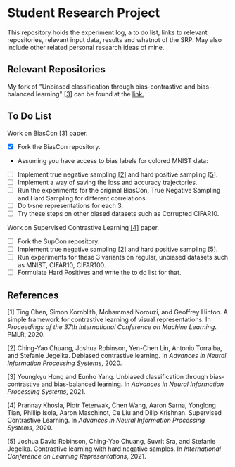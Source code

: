 # Student Research Project

This repository holds the experiment log, a to do list, links to relevant repositories, relevant input data, results and whatnot of the SRP. May also include other related personal research ideas of mine. 

## Relevant Repositories
My fork of "Unbiased classification through bias-contrastive and bias-balanced learning" [[3]](#3) can be found at the [link.](https://github.com/ahmetumutdurmus/bias-contrastive-learning)

## To Do List

Work on BiasCon [[3]](#3) paper. 
- [X] Fork the BiasCon repository.
- Assuming you have access to bias labels for colored MNIST data:
- [ ] Implement true negative sampling [[2]](#2) and hard positive sampling [[5]](#5).
- [ ] Implement a way of saving the loss and accuracy trajectories. 
- [ ] Run the experiments for the original BiasCon, True Negative Sampling and Hard Sampling for different correlations.
- [ ] Do t-sne representations for each 3.
- [ ] Try these steps on other biased datasets such as Corrupted CIFAR10.  

Work on Supervised Contrastive Learning [[4]](#4) paper.
- [ ] Fork the SupCon repository.
- [ ] Implement true negative sampling [[2]](#2) and hard positive sampling [[5]](#5).
- [ ] Run experiments for these 3 variants on regular, unbiased datasets such as MNIST, CIFAR10, CIFAR100. 
- [ ] Formulate Hard Positives and write the to do list for that. 

## References

<a id="1">[1]</a> 
Ting Chen, Simon Kornblith, Mohammad Norouzi, and Geoffrey Hinton. A simple
framework for contrastive learning of visual representations. In *Proceedings of the
37th International Conference on Machine Learning*. PMLR, 2020.

<a id="2">[2]</a> 
Ching-Yao Chuang, Joshua Robinson, Yen-Chen Lin, Antonio Torralba, and Stefanie
Jegelka. Debiased contrastive learning. In *Advances in Neural Information Processing
Systems*, 2020.

<a id="3">[3]</a>
Youngkyu Hong and Eunho Yang. Unbiased classification through bias-contrastive
and bias-balanced learning. In *Advances in Neural Information Processing Systems*,
2021.

<a id="4">[4]</a> 
Prannay Khosla, Piotr Teterwak, Chen Wang, Aaron Sarna, Yonglong Tian, Phillip Isola, Aaron Maschinot, Ce Liu and Dilip Krishnan. Supervised Contrastive Learning. In *Advances in Neural Information Processing Systems*, 2020. 

<a id="5">[5]</a> 
Joshua David Robinson, Ching-Yao Chuang, Suvrit Sra, and Stefanie Jegelka. Contrastive learning with hard negative samples. In *International Conference on Learning Representations*, 2021.

